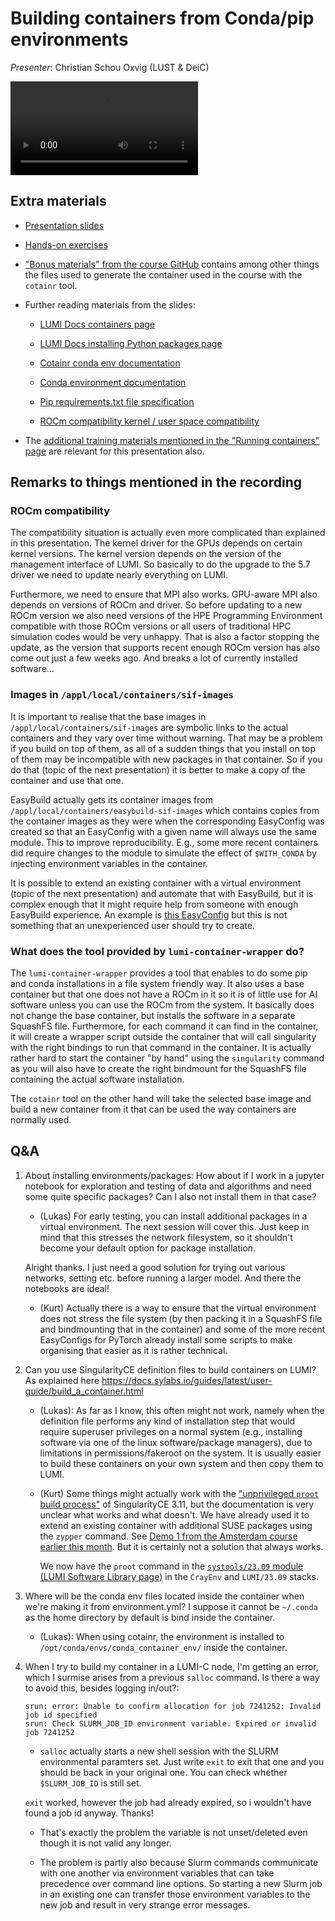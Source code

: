 # Building containers from Conda/pip environments

*Presenter*: Christian Schou Oxvig (LUST & DeiC)

<video src="https://462000265.lumidata.eu/ai-20240529/recordings/06_BuildingContainers.mp4" controls="controls">
</video>


## Extra materials

-   [Presentation slides](https://462000265.lumidata.eu/ai-20240529/files/LUMI-ai-20240529-06-Building_containers_from_conda_pip_environments.pdf)

-   [Hands-on exercises](E06_BuildingContainers.md)

-   ["Bonus materials" from the course GitHub](https://github.com/Lumi-supercomputer/Getting_Started_with_AI_workshop/tree/ai-202405291/bonus_material)
    contains among other things the files used to generate the container used in the course with
    the `cotainr` tool.

-   Further reading materials from the slides:

    -   [LUMI Docs containers page](https://docs.lumi-supercomputer.eu/software/containers/singularity/)

    -   [LUMI Docs installing Python packages page](https://docs.lumi-supercomputer.eu/software/installing/python/)

    -   [Cotainr conda env documentation](https://cotainr.readthedocs.io/en/latest/user_guide/conda_env.html)

    -   [Conda environment documentation](https://conda.io/projects/conda/en/latest/user-guide/tasks/manage-environments.html)

    -   [Pip requirements.txt file specification](https://pip.pypa.io/en/stable/reference/requirements-file-format/)

    -   [ROCm compatibility kernel / user space compatibility](https://rocm.docs.amd.com/projects/install-on-linux/en/latest/reference/user-kernel-space-compat-matrix.html)

-   The [additional training materials mentioned in the "Running containers" page](extra_05_RunningContainers.md#extra-materials)
    are relevant for this presentation also.


## Remarks to things mentioned in the recording

### ROCm compatibility

The compatibility situation is actually even more complicated than explained in this presentation. The kernel driver for the GPUs depends on certain kernel versions. The kernel version depends on the version of the management interface of LUMI. So basically to do the upgrade to the 5.7 driver we need to update nearly everything on LUMI.

Furthermore, we need to ensure that MPI also works. GPU-aware MPI also depends on versions of ROCm and driver. So before updating to a new ROCm version we also need versions of the HPE Programming Environment compatible with those ROCm versions or all users of traditional HPC simulation codes would be very unhappy. That is also a factor stopping the update, as the version that supports recent enough ROCm version has also come out just a few weeks ago. And breaks a lot of currently installed software...


### Images in `/appl/local/containers/sif-images`

It is important to realise that the base images in `/appl/local/containers/sif-images` are symbolic links to the actual containers and they vary over time without warning. That may be a problem if you build on top of them, as all of a sudden things that you install on top of them may be incompatible with new packages in that container. So if you do that (topic of the next presentation) it is better to make a copy of the container and use that one.

EasyBuild actually gets its container images from `/appl/local/containers/easybuild-sif-images` which contains copies from the container images as they were when the corresponding EasyConfig was created so that an EasyConfig with a given name will always use the same module. This to improve reproducibility. E.g., some more recent containers did require changes to the module to simulate the effect of `$WITH_CONDA` by injecting environment variables in the container.

It is possible to extend an existing container with a virtual environment (topic of the next presentation) and automate that with EasyBuild, but it is complex enough that it might require help from someone with enough EasyBuild experience. An example is [this EasyConfig](https://lumi-supercomputer.github.io/LUMI-EasyBuild-docs/p/PyTorch/PyTorch-2.2.0-rocm-5.6.1-python-3.10-singularity-exampleVenv-20240315/) but this is not something that an unexperienced user should try to create.


### What does the tool provided by `lumi-container-wrapper` do?

The `lumi-container-wrapper` provides a tool that enables to do some pip and conda installations in a file system friendly way. It also uses a base container but that one does not have a ROCm in it so it is of little use for AI software unless you can use the ROCm from the system. It basically does not change the base container, but installs the software in a separate SquashFS file. Furthermore, for each command it can find in the container, it will create a wrapper script outside the container that will call singularity with the right bindings to run that command in the container. It is actually rather hard to start the container "by hand" using the `singularity` command as you will also have to create the right bindmount for the SquashFS file containing the actual software installation.

The `cotainr` tool on the other hand will take the selected base image and build a new container from it that can be used the way containers are normally used.


## Q&A

1.  About installing environments/packages: How about if I work in a jupyter notebook for exploration and testing of data and algorithms and need some quite specific packages? Can I also not install them in that case?

    -   (Lukas) For early testing, you can install additional packages in a virtual environment. The next session will cover this. Just keep in mind that this stresses the network filesystem, so it shouldn't become your default option for package installation.

    Alright thanks. I just need a good solution for trying out various networks, setting etc. before running a larger model. And there the notebooks are ideal!

    -   (Kurt) Actually there is a way to ensure that the virtual environment does not stress the file system (by then packing it in a SquashFS file and bindmounting that in the container) and some of the more recent EasyConfigs for PyTorch already install some scripts to make organising that easier as it is rather technical.

2.  Can you use SingularityCE definition files to build containers on LUMI? As explained here https://docs.sylabs.io/guides/latest/user-guide/build_a_container.html

    -   (Lukas): As far as I know, this often might not work, namely when the definition file performs any kind of installation step that would require superuser privileges on a normal system (e.g., installing software via one of the linux software/package managers), due to limitations in permissions/fakeroot on the system. It is usually easier to build these containers on your own system and then copy them to LUMI.

    -   (Kurt) Some things might actually work with the ["unprivileged `proot` build process"](https://github.com/Lumi-supercomputer/Getting_Started_with_AI_workshop/tree/ai-202405291/bonus_material) of SingularityCE 3.11, but the documentation is very unclear what works and what doesn't. We have already used it to extend an existing container with additional SUSE packages using the `zypper` command. See [Demo 1 from the Amsterdam course earlier this month](https://lumi-supercomputer.github.io/LUMI-training-materials/2day-20240502/Demo1/). But it is certainly not a solution that always works.

        We now have the `proot` command in the [`systools/23.09` module (LUMI Software Library page)](https://lumi-supercomputer.github.io/LUMI-EasyBuild-docs/s/systools/) in the `CrayEnv` and `LUMI/23.09` stacks.

3.  Where will be the conda env files located inside the container when we're making it from environment.yml? I suppose it cannot  be `~/.conda` as the home directory by default is bind inside the container. 

    -   (Lukas): When using cotainr, the environment is installed to `/opt/conda/envs/conda_container_env/` inside the container.

4.  When I try to build my container in a LUMI-C node, I'm getting an error, which I surmise arises from a previous `salloc` command. Is there a way to avoid this, besides logging in/out?:

    ```
    srun: error: Unable to confirm allocation for job 7241252: Invalid job id specified
    srun: Check SLURM_JOB_ID environment variable. Expired or invalid job 7241252
    ```

    -   `salloc` actually starts a new shell session with the SLURM environmental paramters set. Just write `exit` to exit that one and you should be back in your original one. You can check whether `$SLURM_JOB_ID` is still set.

    `exit` worked, however the job had already expired, so i wouldn't have found a job id anyway. Thanks!

    -   That's exactly the problem the variable is not unset/deleted even though it is not valid any longer.

    -   The problem is partly also because Slurm commands communicate with one another via environment variables that can take precedence over command line options. So starting a new Slurm job in an existing one can transfer those environment variables to the new job and result in very strange error messages.


